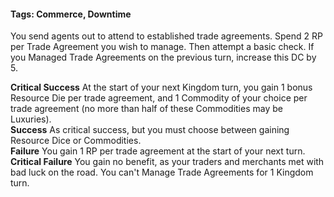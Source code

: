 #### Tags: Commerce, Downtime

You send agents out to attend to established trade agreements. Spend 2 RP per Trade Agreement you wish to manage. Then attempt a basic check. If you Managed Trade Agreements on the previous turn, increase this DC by 5.  
  
**Critical Success** At the start of your next Kingdom turn, you gain 1 bonus Resource Die per trade agreement, and 1 Commodity of your choice per trade agreement (no more than half of these Commodities may be Luxuries).  
**Success** As critical success, but you must choose between gaining Resource Dice or Commodities.  
**Failure** You gain 1 RP per trade agreement at the start of your next turn.  
**Critical Failure** You gain no benefit, as your traders and merchants met with bad luck on the road. You can't Manage Trade Agreements for 1 Kingdom turn.